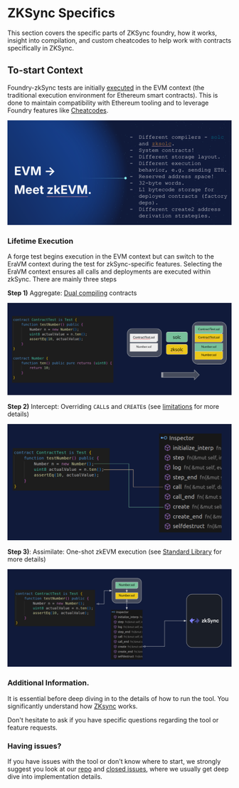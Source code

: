 # ZKSync Specifics

This section covers the specific parts of ZKSync foundry, how it works, insight into compilation, and custom cheatcodes to help work with contracts specifically in ZKSync.


## To-start Context
Foundry-zkSync tests are initially [executed](execution-overview.md) in the EVM context (the traditional execution environment for Ethereum smart contracts). This is done to maintain compatibility with Ethereum tooling and to leverage Foundry features like [Cheatcodes](limitations/cheatcodes.md).


![Features](../images/key-features.png)

### Lifetime Execution
A forge test begins execution in the EVM context but can switch to the EraVM context during the test for zkSync-specific features. Selecting the EraVM context ensures all calls and deployments are executed within zkSync.
There are mainly three steps

**Step 1)** Aggregate: [Dual compiling](compilation-overview.md) contracts 


![alt text](../images/lifetime/step-1.png)

**Step 2)** Intercept: Overriding `CALL`s and `CREATE`s (see [limitations](limitations/README.md) for more details)

![alt text](../images/lifetime/step-2.png)

**Step 3)**: Assimilate: One-shot zkEVM execution (see [Standard Library](forge-zksync-std.md) for more details)

![alt text](../images/lifetime/step-3.png)


### Additional Information.
It is essential before deep diving in to the details of how to run the tool. You significantly understand how [ZKsync](https://docs.zksync.io/) works.

Don't hesitate to ask if you have specific questions regarding the tool or feature requests.


### Having issues?

If you have issues with the tool or don't know where to start, we strongly suggest you look at our [repo](https://github.com/matter-labs/foundry-zksync) and [closed issues](https://github.com/matter-labs/foundry-zksync/issues?q=is%3Aissue+is%3Aclosed), where we usually get deep dive into implementation details.
